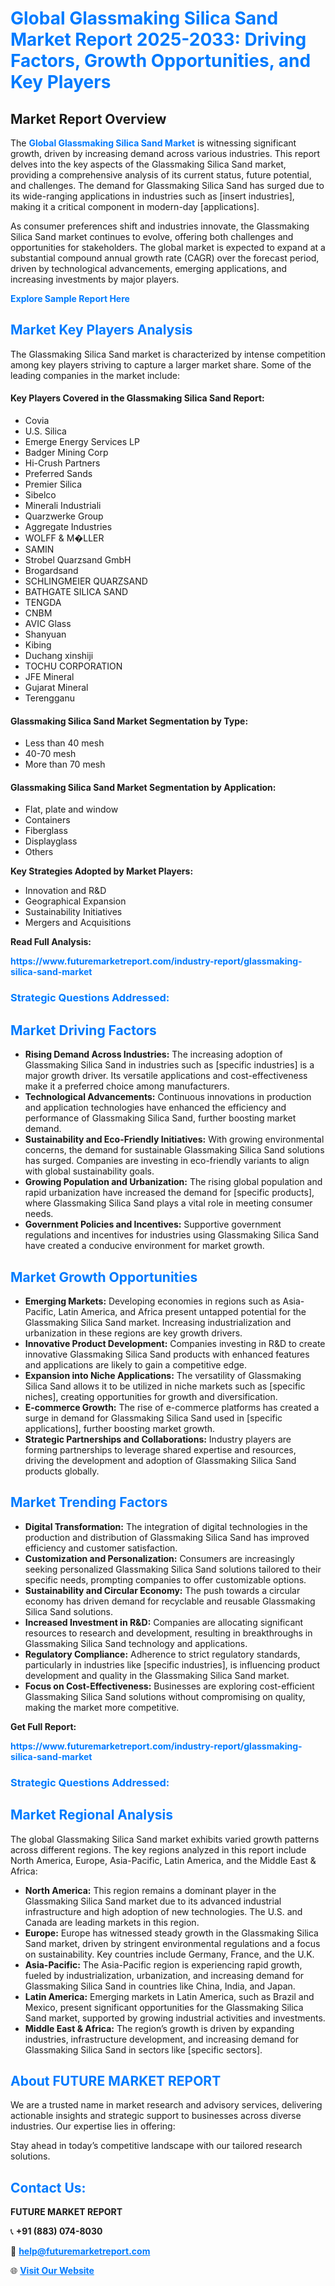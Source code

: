 <h1 style="color: #007BFF;">Global Glassmaking Silica Sand Market Report 2025-2033: Driving Factors, Growth Opportunities, and Key Players</h1>

<section id="overview">
<h2>Market Report Overview</h2>
<p>The <a href="https://www.futuremarketreport.com/industry-report/glassmaking-silica-sand-market" style="color: #007BFF; text-decoration: none;"><strong>Global Glassmaking Silica Sand Market</strong></a> is witnessing significant growth, driven by increasing demand across various industries. This report delves into the key aspects of the Glassmaking Silica Sand market, providing a comprehensive analysis of its current status, future potential, and challenges. The demand for Glassmaking Silica Sand has surged due to its wide-ranging applications in industries such as [insert industries], making it a critical component in modern-day [applications].</p>
<p>As consumer preferences shift and industries innovate, the Glassmaking Silica Sand market continues to evolve, offering both challenges and opportunities for stakeholders. The global market is expected to expand at a substantial compound annual growth rate (CAGR) over the forecast period, driven by technological advancements, emerging applications, and increasing investments by major players.</p>
</section>

<section id="overview">
<p><a href="https://www.futuremarketreport.com/request-sample/reportId=40619" style="color: #007BFF; text-decoration: none;"><strong>Explore Sample Report Here</strong></a></p>
</section>

<section id="key-players">
<h2 style="color: #007BFF;">Market Key Players Analysis</h2>
<p>The Glassmaking Silica Sand market is characterized by intense competition among key players striving to capture a larger market share. Some of the leading companies in the market include:</p>
<h4>Key Players Covered in the Glassmaking Silica Sand Report:</h4>
<ul><li>Covia</li><li>U.S. Silica</li><li>Emerge Energy Services LP</li><li>Badger Mining Corp</li><li>Hi-Crush Partners</li><li>Preferred Sands</li><li>Premier Silica</li><li>Sibelco</li><li>Minerali Industriali</li><li>Quarzwerke Group</li><li>Aggregate Industries</li><li>WOLFF &amp; M�LLER</li><li>SAMIN</li><li>Strobel Quarzsand GmbH</li><li>Brogardsand</li><li>SCHLINGMEIER QUARZSAND</li><li>BATHGATE SILICA SAND</li><li>TENGDA</li><li>CNBM</li><li>AVIC Glass</li><li>Shanyuan</li><li>Kibing</li><li>Duchang xinshiji</li><li>TOCHU CORPORATION</li><li>JFE Mineral</li><li>Gujarat Mineral</li><li>Terengganu</li></ul>
<h4>Glassmaking Silica Sand Market Segmentation by Type:</h4>
<ul><li>Less than 40 mesh</li><li>40-70 mesh</li><li>More than 70 mesh</li></ul>

<h4>Glassmaking Silica Sand Market Segmentation by Application:</h4>
<ul><li>Flat, plate and window</li><li>Containers</li><li>Fiberglass</li><li>Displayglass</li><li>Others</li></ul>
<p><strong>Key Strategies Adopted by Market Players:</strong></p>
<ul>
<li>Innovation and R&D</li>
<li>Geographical Expansion</li>
<li>Sustainability Initiatives</li>
<li>Mergers and Acquisitions</li>
</ul>
</section>

<section>
<p><strong>Read Full Analysis: </strong></p><a href="https://www.futuremarketreport.com/industry-report/glassmaking-silica-sand-market" style="color: #007BFF; text-decoration: none;"><strong>https://www.futuremarketreport.com/industry-report/glassmaking-silica-sand-market</strong></a>
<h3 style="color: #007BFF;">Strategic Questions Addressed:</h3>
</section>

<section id="driving-factors">
<h2 style="color: #007BFF;">Market Driving Factors</h2>
<ul>
<li><strong>Rising Demand Across Industries:</strong> The increasing adoption of Glassmaking Silica Sand in industries such as [specific industries] is a major growth driver. Its versatile applications and cost-effectiveness make it a preferred choice among manufacturers.</li>
<li><strong>Technological Advancements:</strong> Continuous innovations in production and application technologies have enhanced the efficiency and performance of Glassmaking Silica Sand, further boosting market demand.</li>
<li><strong>Sustainability and Eco-Friendly Initiatives:</strong> With growing environmental concerns, the demand for sustainable Glassmaking Silica Sand solutions has surged. Companies are investing in eco-friendly variants to align with global sustainability goals.</li>
<li><strong>Growing Population and Urbanization:</strong> The rising global population and rapid urbanization have increased the demand for [specific products], where Glassmaking Silica Sand plays a vital role in meeting consumer needs.</li>
<li><strong>Government Policies and Incentives:</strong> Supportive government regulations and incentives for industries using Glassmaking Silica Sand have created a conducive environment for market growth.</li>
</ul>
</section>

<section id="growth-opportunities">
<h2 style="color: #007BFF;">Market Growth Opportunities</h2>
<ul>
<li><strong>Emerging Markets:</strong> Developing economies in regions such as Asia-Pacific, Latin America, and Africa present untapped potential for the Glassmaking Silica Sand market. Increasing industrialization and urbanization in these regions are key growth drivers.</li>
<li><strong>Innovative Product Development:</strong> Companies investing in R&D to create innovative Glassmaking Silica Sand products with enhanced features and applications are likely to gain a competitive edge.</li>
<li><strong>Expansion into Niche Applications:</strong> The versatility of Glassmaking Silica Sand allows it to be utilized in niche markets such as [specific niches], creating opportunities for growth and diversification.</li>
<li><strong>E-commerce Growth:</strong> The rise of e-commerce platforms has created a surge in demand for Glassmaking Silica Sand used in [specific applications], further boosting market growth.</li>
<li><strong>Strategic Partnerships and Collaborations:</strong> Industry players are forming partnerships to leverage shared expertise and resources, driving the development and adoption of Glassmaking Silica Sand products globally.</li>
</ul>
</section>

<section id="trending-factors">
<h2 style="color: #007BFF;">Market Trending Factors</h2>
<ul>
<li><strong>Digital Transformation:</strong> The integration of digital technologies in the production and distribution of Glassmaking Silica Sand has improved efficiency and customer satisfaction.</li>
<li><strong>Customization and Personalization:</strong> Consumers are increasingly seeking personalized Glassmaking Silica Sand solutions tailored to their specific needs, prompting companies to offer customizable options.</li>
<li><strong>Sustainability and Circular Economy:</strong> The push towards a circular economy has driven demand for recyclable and reusable Glassmaking Silica Sand solutions.</li>
<li><strong>Increased Investment in R&D:</strong> Companies are allocating significant resources to research and development, resulting in breakthroughs in Glassmaking Silica Sand technology and applications.</li>
<li><strong>Regulatory Compliance:</strong> Adherence to strict regulatory standards, particularly in industries like [specific industries], is influencing product development and quality in the Glassmaking Silica Sand market.</li>
<li><strong>Focus on Cost-Effectiveness:</strong> Businesses are exploring cost-efficient Glassmaking Silica Sand solutions without compromising on quality, making the market more competitive.</li>
</ul>
</section>

<section>
<p><strong>Get Full Report: </strong></p><a href="https://www.futuremarketreport.com/industry-report/glassmaking-silica-sand-market" style="color: #007BFF; text-decoration: none;"><strong>https://www.futuremarketreport.com/industry-report/glassmaking-silica-sand-market</strong></a>
<h3 style="color: #007BFF;">Strategic Questions Addressed:</h3>
</section>


<section id="regional-analysis">
<h2 style="color: #007BFF;">Market Regional Analysis</h2>
<p>The global Glassmaking Silica Sand market exhibits varied growth patterns across different regions. The key regions analyzed in this report include North America, Europe, Asia-Pacific, Latin America, and the Middle East & Africa:</p>
<ul>
<li><strong>North America:</strong> This region remains a dominant player in the Glassmaking Silica Sand market due to its advanced industrial infrastructure and high adoption of new technologies. The U.S. and Canada are leading markets in this region.</li>
<li><strong>Europe:</strong> Europe has witnessed steady growth in the Glassmaking Silica Sand market, driven by stringent environmental regulations and a focus on sustainability. Key countries include Germany, France, and the U.K.</li>
<li><strong>Asia-Pacific:</strong> The Asia-Pacific region is experiencing rapid growth, fueled by industrialization, urbanization, and increasing demand for Glassmaking Silica Sand in countries like China, India, and Japan.</li>
<li><strong>Latin America:</strong> Emerging markets in Latin America, such as Brazil and Mexico, present significant opportunities for the Glassmaking Silica Sand market, supported by growing industrial activities and investments.</li>
<li><strong>Middle East & Africa:</strong> The region’s growth is driven by expanding industries, infrastructure development, and increasing demand for Glassmaking Silica Sand in sectors like [specific sectors].</li>
</ul>
</section>

<footer>
<h2 style="color: #007BFF;">About FUTURE MARKET REPORT</h2>
<p>We are a trusted name in market research and advisory services, delivering actionable insights and strategic support to businesses across diverse industries. Our expertise lies in offering:</p>

<p>Stay ahead in today’s competitive landscape with our tailored research solutions.</p>

<h2 style="color: #007BFF;">Contact Us:</h2>
<p><strong>FUTURE MARKET REPORT</strong></p>
<p>📞 <strong>+91 (883) 074-8030</strong></p>
<p>📧 <strong><a href="mailto:help@futuremarketreport.com" style="color: #007BFF;">help@futuremarketreport.com</a></strong></p>
<p>🌐 <strong><a href="https://www.futuremarketreport.com/" style="color: #007BFF;">Visit Our Website</a></strong></p>
</footer>